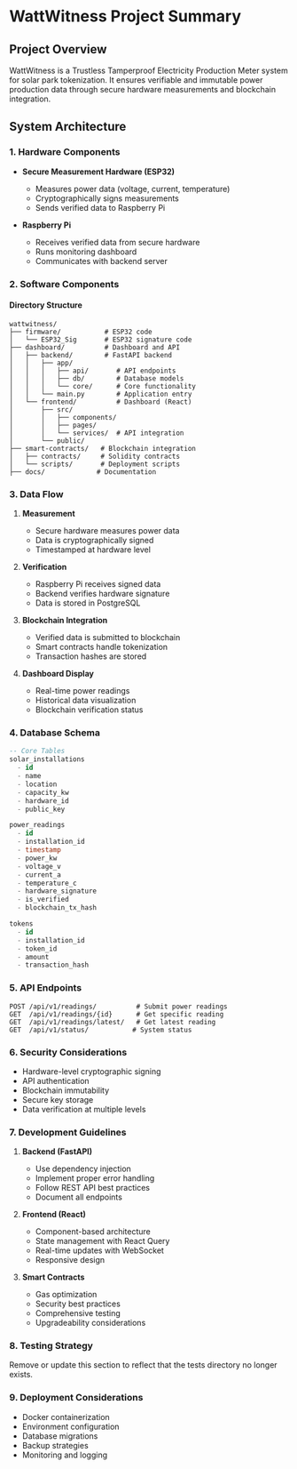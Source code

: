 # WattWitness Project Summary

## Project Overview
WattWitness is a Trustless Tamperproof Electricity Production Meter system for solar park tokenization. It ensures verifiable and immutable power production data through secure hardware measurements and blockchain integration.

## System Architecture

### 1. Hardware Components
- **Secure Measurement Hardware (ESP32)**
  - Measures power data (voltage, current, temperature)
  - Cryptographically signs measurements
  - Sends verified data to Raspberry Pi

- **Raspberry Pi**
  - Receives verified data from secure hardware
  - Runs monitoring dashboard
  - Communicates with backend server

### 2. Software Components

#### Directory Structure
```
wattwitness/
├── firmware/           # ESP32 code
│   └── ESP32_Sig       # ESP32 signature code
├── dashboard/          # Dashboard and API
│   ├── backend/        # FastAPI backend
│   │   ├── app/
│   │   │   ├── api/       # API endpoints
│   │   │   ├── db/        # Database models
│   │   │   └── core/      # Core functionality
│   │   └── main.py        # Application entry
│   └── frontend/          # Dashboard (React)
│       ├── src/
│       │   ├── components/
│       │   ├── pages/
│       │   └── services/  # API integration
│       └── public/
├── smart-contracts/   # Blockchain integration
│   ├── contracts/     # Solidity contracts
│   └── scripts/       # Deployment scripts
├── docs/             # Documentation
```

### 3. Data Flow
1. **Measurement**
   - Secure hardware measures power data
   - Data is cryptographically signed
   - Timestamped at hardware level

2. **Verification**
   - Raspberry Pi receives signed data
   - Backend verifies hardware signature
   - Data is stored in PostgreSQL

3. **Blockchain Integration**
   - Verified data is submitted to blockchain
   - Smart contracts handle tokenization
   - Transaction hashes are stored

4. **Dashboard Display**
   - Real-time power readings
   - Historical data visualization
   - Blockchain verification status

### 4. Database Schema
```sql
-- Core Tables
solar_installations
  - id
  - name
  - location
  - capacity_kw
  - hardware_id
  - public_key

power_readings
  - id
  - installation_id
  - timestamp
  - power_kw
  - voltage_v
  - current_a
  - temperature_c
  - hardware_signature
  - is_verified
  - blockchain_tx_hash

tokens
  - id
  - installation_id
  - token_id
  - amount
  - transaction_hash
```

### 5. API Endpoints
```
POST /api/v1/readings/          # Submit power readings
GET  /api/v1/readings/{id}      # Get specific reading
GET  /api/v1/readings/latest/   # Get latest reading
GET  /api/v1/status/           # System status
```

### 6. Security Considerations
- Hardware-level cryptographic signing
- API authentication
- Blockchain immutability
- Secure key storage
- Data verification at multiple levels

### 7. Development Guidelines
1. **Backend (FastAPI)**
   - Use dependency injection
   - Implement proper error handling
   - Follow REST API best practices
   - Document all endpoints

2. **Frontend (React)**
   - Component-based architecture
   - State management with React Query
   - Real-time updates with WebSocket
   - Responsive design

3. **Smart Contracts**
   - Gas optimization
   - Security best practices
   - Comprehensive testing
   - Upgradeability considerations

### 8. Testing Strategy
Remove or update this section to reflect that the tests directory no longer exists.

### 9. Deployment Considerations
- Docker containerization
- Environment configuration
- Database migrations
- Backup strategies
- Monitoring and logging 